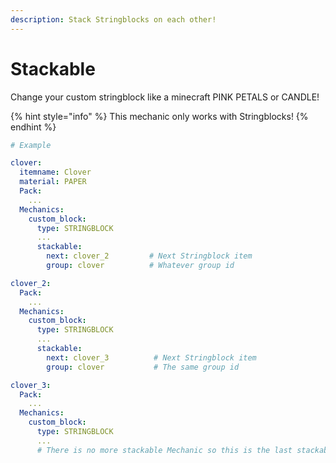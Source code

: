 ```yaml
---
description: Stack Stringblocks on each other!
---
```


# Stackable

Change your custom stringblock like a minecraft PINK PETALS or CANDLE!

{% hint style="info" %}
This mechanic only works with Stringblocks!
{% endhint %}

```yaml
# Example

clover:
  itemname: Clover
  material: PAPER
  Pack:
    ...
  Mechanics:
    custom_block:
      type: STRINGBLOCK
      ...
      stackable:
        next: clover_2         # Next Stringblock item
        group: clover          # Whatever group id

clover_2:
  Pack:
    ...
  Mechanics:
    custom_block:
      type: STRINGBLOCK
      ...
      stackable:
        next: clover_3          # Next Stringblock item
        group: clover           # The same group id

clover_3:
  Pack:
    ...
  Mechanics:
    custom_block:
      type: STRINGBLOCK
      ...
      # There is no more stackable Mechanic so this is the last stackable option
```
